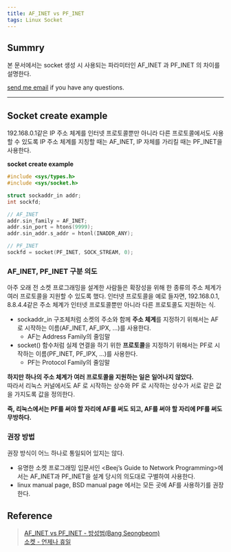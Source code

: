 ```yaml
---
title: AF_INET vs PF_INET
tags: Linux Socket
---
```


## Summry  

본 문서에서는 socket 생성 시 사용되는 파라미터인 AF_INET 과 PF_INET 의 차이를 설명한다.  

[send me email](mailto:jewel7492@gmail.com) if you have any questions.

<!--more-->

---

## Socket create example

192.168.0.1같은 IP 주소 체계를 인터넷 프로토콜뿐만 아니라 다른 프로토콜에서도 사용할 수 있도록 IP 주소 체계를 지칭할 때는 AF_INET, IP 자체를 가리킬 때는 PF_INET을 사용한다.

**socket create example**  
```c
#include <sys/types.h>
#include <sys/socket.h>

struct sockaddr_in addr;
int sockfd;

// AF_INET
addr.sin_family = AF_INET;
addr.sin_port = htons(9999);
addr.sin_addr.s_addr = htonl(INADDR_ANY);

// PF_INET
sockfd = socket(PF_INET, SOCK_STREAM, 0);
```

### AF_INET, PF_INET 구분 의도

아주 오래 전 소켓 프로그래밍을 설계한 사람들은 확장성을 위해 한 종류의 주소 체계가 여러 프로토콜을 지원할 수 있도록 했다. 인터넷 프로토콜을 예로 들자면, 192.168.0.1, 8.8.4.4같은 주소 체계가 인터넷 프로토콜뿐만 아니라 다른 프로토콜도 지원하는 식.

* sockaddr_in 구조체처럼 소켓의 주소와 함께 **주소 체계**를 지정하기 위해서는 AF로 시작하는 이름(AF_INET, AF_IPX, …)를 사용한다. 
   * AF는 Address Family의 줄임말
* socket() 함수처럼 실제 연결을 하기 위한 **프로토콜**을 지정하기 위해서는 PF로 시작하는 이름(PF_INET, PF_IPX, …)를 사용한다. 
   * PF는 Protocol Family의 줄임말

**하지만 하나의 주소 체계가 여러 프로토콜을 지원하는 일은 일어나지 않았다.**  
따라서 리눅스 커널에서도 AF 로 시작하는 상수와 PF 로 시작하는 상수가 서로 같은 값을 가지도록 값을 정의한다.  

**즉, 리눅스에서는 PF를 써야 할 자리에 AF를 써도 되고, AF를 써야 할 자리에 PF를 써도 무방하다.**  

### 권장 방법

권장 방식이 어느 하나로 통일되어 있지는 않다.  

* 유명한 소켓 프로그래밍 입문서인 <Beej’s Guide to Network Programming>에서는 AF_INET과 PF_INET을 설계 당시의 의도대로 구별하여 사용한다.
* linux manual page, BSD manual page 에서는 모든 곳에 AF를 사용하기를 권장한다.

## Reference

> [AF_INET vs PF_INET - 방성범(Bang Seongbeom)](https://www.bangseongbeom.com/af-inet-vs-pf-inet.html#fn:bgnet-2)  
> [소켓 - 언제나 휴일](https://blog.daum.net/ehclub/606)
